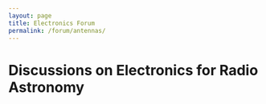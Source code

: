 ```yaml
---
layout: page
title: Electronics Forum
permalink: /forum/antennas/
---
```


# Discussions on Electronics for Radio Astronomy  

<script src="https://utteranc.es/client.js"
        repo="WVURAIL/dspira-lessons"
        issue-term="pathname"
        theme="github-light"
        crossorigin="anonymous"
        async>
</script>
